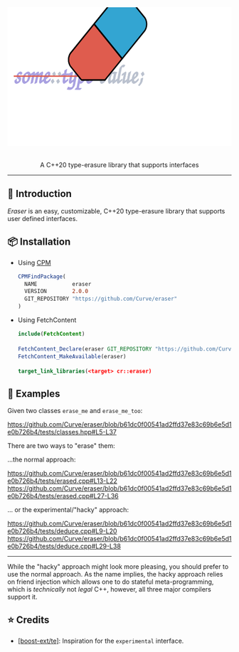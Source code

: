 <div align="center">
    <img src="assets/logo.svg" height="312">
</div>

<br/>

<p align="center">
    A C++20 type-erasure library that supports interfaces
</p>

<hr/>

## 👋 Introduction

_Eraser_ is an easy, customizable, C++20 type-erasure library that supports user defined interfaces.   

## 📦 Installation

* Using [CPM](https://github.com/cpm-cmake/CPM.cmake)
  ```cmake
  CPMFindPackage(
    NAME           eraser
    VERSION        2.0.0
    GIT_REPOSITORY "https://github.com/Curve/eraser"
  )
  ```

* Using FetchContent
  ```cmake
  include(FetchContent)

  FetchContent_Declare(eraser GIT_REPOSITORY "https://github.com/Curve/eraser" GIT_TAG v2.0.0)
  FetchContent_MakeAvailable(eraser)

  target_link_libraries(<target> cr::eraser)
  ```

## 

## 📖 Examples

Given two classes `erase_me` and `erase_me_too`:

https://github.com/Curve/eraser/blob/b61dc0f00541ad2ffd37e83c69b6e5d1e0b726b4/tests/classes.hpp#L5-L37

There are two ways to "erase" them:

...the normal approach:

https://github.com/Curve/eraser/blob/b61dc0f00541ad2ffd37e83c69b6e5d1e0b726b4/tests/erased.cpp#L13-L22
https://github.com/Curve/eraser/blob/b61dc0f00541ad2ffd37e83c69b6e5d1e0b726b4/tests/erased.cpp#L27-L36

... or the experimental/"hacky" approach:

https://github.com/Curve/eraser/blob/b61dc0f00541ad2ffd37e83c69b6e5d1e0b726b4/tests/deduce.cpp#L9-L20
https://github.com/Curve/eraser/blob/b61dc0f00541ad2ffd37e83c69b6e5d1e0b726b4/tests/deduce.cpp#L29-L38

---

While the "hacky" approach might look more pleasing, you should prefer to use the normal approach.
As the name implies, the hacky approach relies on friend injection which allows one to do stateful meta-programming, which is _technically_ not _legal_ C++, however, all three major compilers support it.

## ⭐ Credits 

- [[boost-ext/te]](https://github.com/boost-ext/te): Inspiration for the `experimental` interface.
